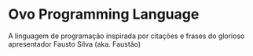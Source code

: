 # Ovo Programming Language

A linguagem de programação inspirada por citações e frases do glorioso apresentador Fausto Silva (aka. Faustão)
